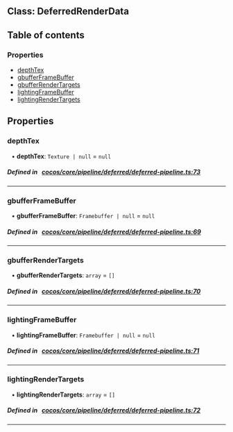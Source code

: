 
## Class: DeferredRenderData





<div class="table-of-content">
<h2>Table of contents</h2>


### Properties

- [ depthTex](#depthTex)
- [ gbufferFrameBuffer](#gbufferFrameBuffer)
- [ gbufferRenderTargets](#gbufferRenderTargets)
- [ lightingFrameBuffer](#lightingFrameBuffer)
- [ lightingRenderTargets](#lightingRenderTargets)
</div>

## Properties


### depthTex
<div style="margin-left: 10px;">




•  **depthTex**:
`Texture | null`  = `null`
</div>

##### Defined in &nbsp;   [cocos/core/pipeline/deferred/deferred-pipeline.ts:73](https://github.com/cocos-creator/engine/blob/c7bf6b8a9/cocos/core/pipeline/deferred/deferred-pipeline.ts#L73)&nbsp;


___


### gbufferFrameBuffer
<div style="margin-left: 10px;">




•  **gbufferFrameBuffer**:
`Framebuffer | null`  = `null`
</div>

##### Defined in &nbsp;   [cocos/core/pipeline/deferred/deferred-pipeline.ts:69](https://github.com/cocos-creator/engine/blob/c7bf6b8a9/cocos/core/pipeline/deferred/deferred-pipeline.ts#L69)&nbsp;


___


### gbufferRenderTargets
<div style="margin-left: 10px;">




•  **gbufferRenderTargets**:
`array`  = `[]`
</div>

##### Defined in &nbsp;   [cocos/core/pipeline/deferred/deferred-pipeline.ts:70](https://github.com/cocos-creator/engine/blob/c7bf6b8a9/cocos/core/pipeline/deferred/deferred-pipeline.ts#L70)&nbsp;


___


### lightingFrameBuffer
<div style="margin-left: 10px;">




•  **lightingFrameBuffer**:
`Framebuffer | null`  = `null`
</div>

##### Defined in &nbsp;   [cocos/core/pipeline/deferred/deferred-pipeline.ts:71](https://github.com/cocos-creator/engine/blob/c7bf6b8a9/cocos/core/pipeline/deferred/deferred-pipeline.ts#L71)&nbsp;


___


### lightingRenderTargets
<div style="margin-left: 10px;">




•  **lightingRenderTargets**:
`array`  = `[]`
</div>

##### Defined in &nbsp;   [cocos/core/pipeline/deferred/deferred-pipeline.ts:72](https://github.com/cocos-creator/engine/blob/c7bf6b8a9/cocos/core/pipeline/deferred/deferred-pipeline.ts#L72)&nbsp;


___

<!---->




